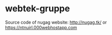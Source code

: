# webtek-gruppe
Source code of nugag website: http://nugag.tk/ or https://ntnuirl.000webhostapp.com
